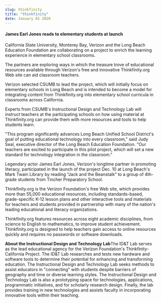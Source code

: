 ```yaml
---
slug: thinkfinity
title: "thinkfinity"
date: January 01 2020
---
```


<h4>James Earl Jones reads to elementary students at launch</h4><p>California State University, Monterey Bay, Verizon and the Long Beach Education Foundation are collaborating on a project to enrich the learning experience in elementary school classrooms.
</p><p>The partners are exploring ways in which the treasure trove of educational resources available through Verizon's free and innovative Thinkfinity.org Web site can aid classroom teachers.
</p><p>Verizon selected CSUMB to lead the project, which will initially focus on elementary schools in Long Beach and is intended to become a model for integrating content from Thinkfinity.org into elementary school curricula in classrooms across California.
</p><p>Experts from CSUMB's Instructional Design and Technology Lab will instruct teachers at the participating schools on how using material at Thinkfinity.org can provide them with more resources and tools to help students learn.
</p><p>"This program significantly advances Long Beach Unified School District's goal of putting educational technology into every classroom," said Judy Seal, executive director of the Long Beach Education Foundation. "Our teachers are excited to participate in this pilot project, which will set a new standard for technology integration in the classroom."
</p><p>Legendary actor James Earl Jones, Verizon's longtime partner in promoting literacy, participated in the launch of the project Dec. 10 at Long Beach's Mark Twain Library by reading "Jack and the Beanstalk" to a group of 4th-grade students from Tincher Preparatory School.
</p><p>Thinkfinity.org is the Verizon Foundation's free Web site, which provides more than 55,000 educational resources, including standards-based, grade-specific K-12 lesson plans and other interactive tools and materials for teachers and students provided in partnership with many of the nation's leading educational and literacy organizations.
</p><p>Thinkfinity.org features resources across eight academic disciplines, from science to English to mathematics, to improve student achievement. Thinkfinity.org is designed to help teachers gain access to online resources quickly and requires no passwords or software downloads.
</p><p><strong>About the Instructional Design and Technology Lab</strong>The ID&amp;T Lab serves as the lead educational agency for the Verizon Foundation's Thinkfinity-California Project. The ID&amp;T Lab researches and tests new hardware and software tools to determine their potential for enhancing and transforming education. The Instructional Design and Technology Lab seeks methods to assist educators in "connecting" with students despite barriers of geography and time or diverse learning styles. The Instructional Design and Technology Lab is also a prototyping space for technologies, applications, programmatic initiatives, and for scholarly research design. Finally, the lab provides training in new technologies and assists faculty in incorporating innovative tools within their teaching.
</p>
